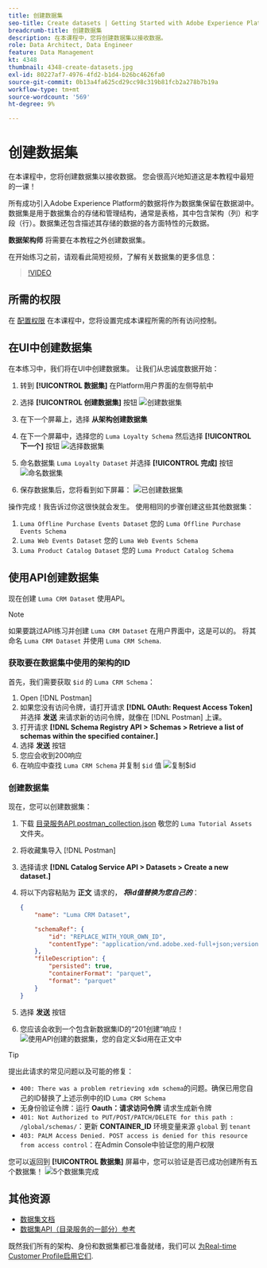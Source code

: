 ```yaml
---
title: 创建数据集
seo-title: Create datasets | Getting Started with Adobe Experience Platform for Data Architects and Data Engineers
breadcrumb-title: 创建数据集
description: 在本课程中，您将创建数据集以接收数据。
role: Data Architect, Data Engineer
feature: Data Management
kt: 4348
thumbnail: 4348-create-datasets.jpg
exl-id: 80227af7-4976-4fd2-b1d4-b26bc4626fa0
source-git-commit: 0b13a4fa625cd29cc98c319b81fcb2a278b7b19a
workflow-type: tm+mt
source-wordcount: '569'
ht-degree: 9%

---
```


# 创建数据集

<!--15min-->

在本课程中，您将创建数据集以接收数据。 您会很高兴地知道这是本教程中最短的一课！

所有成功引入Adobe Experience Platform的数据将作为数据集保留在数据湖中。 数据集是用于数据集合的存储和管理结构，通常是表格，其中包含架构（列）和字段（行）。数据集还包含描述其存储的数据的各方面特性的元数据。

**数据架构师** 将需要在本教程之外创建数据集。

在开始练习之前，请观看此简短视频，了解有关数据集的更多信息：
>[!VIDEO](https://video.tv.adobe.com/v/27269?quality=12&learn=on)

## 所需的权限

在 [配置权限](configure-permissions.md) 在本课程中，您将设置完成本课程所需的所有访问控制。

<!--
* Permission items **[!UICONTROL Data Management]** > **[!UICONTROL View Datasets]** and **[!UICONTROL Manage Datasets]**
* Permission item **[!UICONTROL Sandboxes]** > `Luma Tutorial`
* User-role access to the `Luma Tutorial Platform` product profile
* Developer-role access to the `Luma Tutorial Platform` product profile (for API)
-->

## 在UI中创建数据集

在本练习中，我们将在UI中创建数据集。 让我们从忠诚度数据开始：

1. 转到 **[!UICONTROL 数据集]** 在Platform用户界面的左侧导航中
1. 选择 **[!UICONTROL 创建数据集]** 按钮
   ![创建数据集](assets/datasets-createDataset.png)

1. 在下一个屏幕上，选择 **从架构创建数据集**
1. 在下一个屏幕中，选择您的 `Luma Loyalty Schema` 然后选择 **[!UICONTROL 下一个]** 按钮
   ![选择数据集](assets/datasets-selectSchema.png)

1. 命名数据集 `Luma Loyalty Dataset` 并选择 **[!UICONTROL 完成]** 按钮
   ![命名数据集](assets/datasets-nameDataset.png)
1. 保存数据集后，您将看到如下屏幕：
   ![已创建数据集](assets/datasets-created.png)

操作完成！我告诉过你这很快就会发生。 使用相同的步骤创建这些其他数据集：

1. `Luma Offline Purchase Events Dataset` 您的 `Luma Offline Purchase Events Schema`
1. `Luma Web Events Dataset` 您的 `Luma Web Events Schema`
1. `Luma Product Catalog Dataset` 您的 `Luma Product Catalog Schema`


## 使用API创建数据集

现在创建 `Luma CRM Dataset` 使用API。

>[!NOTE]
>
>如果要跳过API练习并创建 `Luma CRM Dataset` 在用户界面中，这是可以的。 将其命名 `Luma CRM Dataset` 并使用 `Luma CRM Schema`.

### 获取要在数据集中使用的架构的ID

首先，我们需要获取 `$id` 的 `Luma CRM Schema`：

1. Open [!DNL Postman]
1. 如果您没有访问令牌，请打开请求 **[!DNL OAuth: Request Access Token]** 并选择 **发送** 来请求新的访问令牌，就像在 [!DNL Postman] 上课。
1. 打开请求 **[!DNL Schema Registry API > Schemas > Retrieve a list of schemas within the specified container.]**
1. 选择 **发送** 按钮
1. 您应会收到200响应
1. 在响应中查找 `Luma CRM Schema` 并复制 `$id` 值
   ![复制$id](assets/dataset-crm-getSchemaId.png)

### 创建数据集

现在，您可以创建数据集：

1. 下载 [目录服务API.postman_collection.json](https://raw.githubusercontent.com/adobe/experience-platform-postman-samples/master/apis/experience-platform/Catalog%20Service%20API.postman_collection.json) 敬您的 `Luma Tutorial Assets` 文件夹。
1. 将收藏集导入 [!DNL Postman]
1. 选择请求 **[!DNL Catalog Service API > Datasets > Create a new dataset.]**
1. 将以下内容粘贴为 **正文** 请求的， ***将id值替换为您自己的***：

   ```json
   {
       "name": "Luma CRM Dataset",
   
       "schemaRef": {
           "id": "REPLACE_WITH_YOUR_OWN_ID",
           "contentType": "application/vnd.adobe.xed-full+json;version=1"
       },
       "fileDescription": {
           "persisted": true,
           "containerFormat": "parquet",
           "format": "parquet"
       }
   }
   ```

1. 选择 **发送** 按钮
1. 您应该会收到一个包含新数据集ID的“201创建”响应！
   ![使用API创建的数据集，您的自定义$id用在正文中](assets/datasets-crm-created.png)

>[!TIP]
>
> 提出此请求的常见问题以及可能的修复：
>
> * `400: There was a problem retrieving xdm schema`的问题。确保已用您自己的ID替换了上述示例中的ID `Luma CRM Schema`
> * 无身份验证令牌：运行 **Oauth：请求访问令牌** 请求生成新令牌
> * `401: Not Authorized to PUT/POST/PATCH/DELETE for this path : /global/schemas/`：更新 **CONTAINER_ID** 环境变量来源 `global` 到 `tenant`
> * `403: PALM Access Denied. POST access is denied for this resource from access control`：在Admin Console中验证您的用户权限


您可以返回到 **[!UICONTROL 数据集]** 屏幕中，您可以验证是否已成功创建所有五个数据集！
![5个数据集完成](assets/datasets-allComplete.png)


## 其他资源

* [数据集文档](https://experienceleague.adobe.com/docs/experience-platform/catalog/datasets/overview.html?lang=zh-Hans)
* [数据集API（目录服务的一部分）参考](https://www.adobe.io/experience-platform-apis/references/catalog/#tag/Datasets)

既然我们所有的架构、身份和数据集都已准备就绪，我们可以 [为Real-time Customer Profile启用它们](enable-profiles.md).
